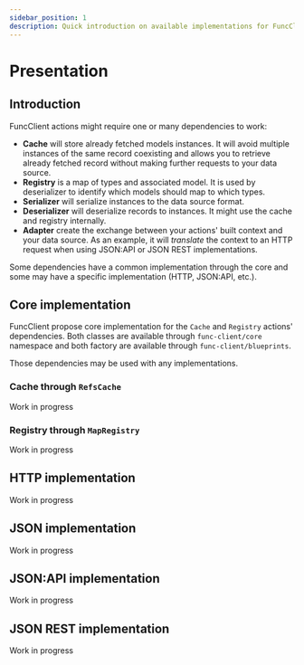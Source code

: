 ```yaml
---
sidebar_position: 1
description: Quick introduction on available implementations for FuncClient.
---
```


# Presentation

## Introduction

FuncClient actions might require one or many dependencies to work:

- **Cache** will store already fetched models instances. It will avoid
  multiple instances of the same record coexisting and allows you to retrieve
  already fetched record without making further requests to your data source.
- **Registry** is a map of types and associated model. It is used by
  deserializer to identify which models should map to which types.
- **Serializer** will serialize instances to the data source format.
- **Deserializer** will deserialize records to instances. It might use the
  cache and registry internally.
- **Adapter** create the exchange between your actions' built context and your
  data source. As an example, it will _translate_ the context to an HTTP
  request when using JSON:API or JSON REST implementations.

Some dependencies have a common implementation through the core and some may
have a specific implementation (HTTP, JSON:API, etc.).

## Core implementation

FuncClient propose core implementation for the `Cache` and `Registry` actions'
dependencies. Both classes are available through `func-client/core` namespace
and both factory are available through `func-client/blueprints`.

Those dependencies may be used with any implementations.

### Cache through `RefsCache`

<span className="chip chip--primary">Work in progress</span>

### Registry through `MapRegistry`

<span className="chip chip--primary">Work in progress</span>

## HTTP implementation

<span className="chip chip--primary">Work in progress</span>

## JSON implementation

<span className="chip chip--primary">Work in progress</span>

## JSON:API implementation

<span className="chip chip--primary">Work in progress</span>

## JSON REST implementation

<span className="chip chip--primary">Work in progress</span>
